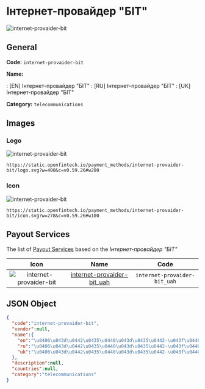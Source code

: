 
# Інтернет-провайдер "БІТ" 
![internet-provaider-bit](https://static.openfintech.io/payment_methods/internet-provaider-bit/logo.svg?w=400&c=v0.59.26#w200)  

## General 
**Code:** `internet-provaider-bit` 
 
**Name:** 
 
:	[EN] Інтернет-провайдер "БІТ" 
:	[RU] Інтернет-провайдер "БІТ" 
:	[UK] Інтернет-провайдер "БІТ" 
 
**Category:** `telecommunications` 
 

## Images 

### Logo 
![internet-provaider-bit](https://static.openfintech.io/payment_methods/internet-provaider-bit/logo.svg?w=400&c=v0.59.26#w200)  

```
https://static.openfintech.io/payment_methods/internet-provaider-bit/logo.svg?w=400&c=v0.59.26#w200
```  

### Icon 
![internet-provaider-bit](https://static.openfintech.io/payment_methods/internet-provaider-bit/icon.svg?w=278&c=v0.59.26#w100)  

```
https://static.openfintech.io/payment_methods/internet-provaider-bit/icon.svg?w=278&c=v0.59.26#w100
```  

## Payout Services 
 
The list of [Payout Services](/payout-services/) based on the _Інтернет-провайдер "БІТ"_ 

|Icon|Name|Code| 
|:---:|:---:|:---:| 
|![internet-provaider-bit](https://static.openfintech.io/payout_methods/internet-provaider-bit/icon.svg?w=278&c=v0.59.26#w40) |[internet-provaider-bit_uah](/payout-services/internet-provaider-bit_uah/)|`internet-provaider-bit_uah`| 
 

## JSON Object 

```json
{
  "code":"internet-provaider-bit",
  "vendor":null,
  "name":{
    "en":"\u0406\u043d\u0442\u0435\u0440\u043d\u0435\u0442-\u043f\u0440\u043e\u0432\u0430\u0439\u0434\u0435\u0440 \"\u0411\u0406\u0422\"",
    "ru":"\u0406\u043d\u0442\u0435\u0440\u043d\u0435\u0442-\u043f\u0440\u043e\u0432\u0430\u0439\u0434\u0435\u0440 \"\u0411\u0406\u0422\"",
    "uk":"\u0406\u043d\u0442\u0435\u0440\u043d\u0435\u0442-\u043f\u0440\u043e\u0432\u0430\u0439\u0434\u0435\u0440 \"\u0411\u0406\u0422\""
  },
  "description":null,
  "countries":null,
  "category":"telecommunications"
}
```  
